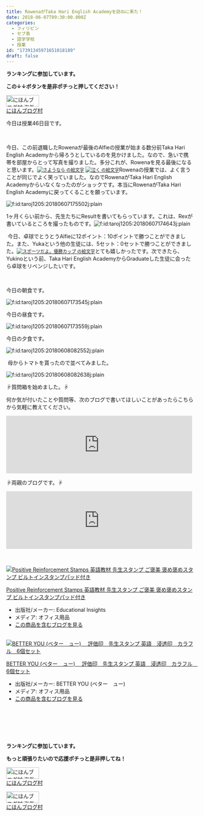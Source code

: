 ```yaml
---
title: RowenaがTaka Hari English Academyを訪ねに来た！
date: 2018-06-07T09:30:00.000Z
categories:
  - フィリピン
  - セブ島
  - 語学学校
  - 授業
id: "17391345971651018189"
draft: false
---
```

<p><strong>ランキングに参加しています。</strong></p>
<p><strong>この↓↓ボタンを是非ポチっと押してください！</strong></p>
<p><a href="//overseas.blogmura.com/cebu/ranking.html"><img src="//overseas.blogmura.com/cebu/img/cebu88_31.gif" alt="にほんブログ村 海外生活ブログ セブ島情報へ" width="88" height="31" border="0" /></a><br /><a href="//overseas.blogmura.com/cebu/ranking.html">にほんブログ村</a></p>
<p>今日は授業46日目です。</p>
<p> </p>
<p>今日、この前退職したRowenaが最後のAlfieの授業が始まる数分前Taka Hari English Academyから帰ろうとしているのを見かけました。なので、急いで携帯を部屋からとって写真を撮りました。多分これが、Rowenaを見る最後になると思います。<a href="http://emoji7.jp/03std_244768/%E3%81%95%E3%82%88%E3%81%86%E3%81%AA%E3%82%89/" style="font-size: 12px; font-family: Meiryo; font-style: normal; font-variant-ligatures: normal; font-variant-caps: normal; font-weight: 400; letter-spacing: normal; orphans: 2; text-align: start; text-indent: 0px; text-transform: none; white-space: normal; widows: 2; word-spacing: 0px; -webkit-text-stroke-width: 0px;"><img style="font-size: 12px;" src="http://gazo.emoji7.jp/img/03std_244768/%E3%81%95%E3%82%88%E3%81%86%E3%81%AA%E3%82%89_m.gif" alt="さようなら の絵文字" border="0" /></a><span style="color: #000000; font-family: Meiryo; font-size: 12px; font-style: normal; font-variant-ligatures: normal; font-variant-caps: normal; font-weight: 400; letter-spacing: normal; orphans: 2; text-align: start; text-indent: 0px; text-transform: none; white-space: normal; widows: 2; word-spacing: 0px; -webkit-text-stroke-width: 0px; text-decoration-style: initial; text-decoration-color: initial; display: inline !important; float: none;"> </span><a href="http://emoji7.jp/04wjb_738424/%E6%B3%A3%E3%81%8F/" style="font-size: 12px; font-family: Meiryo; font-style: normal; font-variant-ligatures: normal; font-variant-caps: normal; font-weight: 400; letter-spacing: normal; orphans: 2; text-align: start; text-indent: 0px; text-transform: none; white-space: normal; widows: 2; word-spacing: 0px; -webkit-text-stroke-width: 0px;"><img style="font-size: 12px;" src="http://gazo.emoji7.jp/img/04wjb_738424/%E6%B3%A3%E3%81%8F_m.gif" alt="泣く の絵文字" border="0" /></a>Rowenaの授業では、よく言うことが同じでよく笑っていました。なのでRowenaがTaka Hari English Academyからいなくなったのがショックです。本当にRowenaがTaka Hari English Academyに戻ってくることを願っています。</p>
<p><img class="hatena-fotolife" title="f:id:taroj1205:20180607175502j:plain" src="https://cdn-ak.f.st-hatena.com/images/fotolife/t/taroj1205/20180607/20180607175502.jpg" alt="f:id:taroj1205:20180607175502j:plain" /></p>
<p>1ヶ月くらい前から、先生たちにResultを書いてもらっています。これは、Rexが書いているところを撮ったものです。<img class="hatena-fotolife" title="f:id:taroj1205:20180607174643j:plain" src="https://cdn-ak.f.st-hatena.com/images/fotolife/t/taroj1205/20180607/20180607174643.jpg" alt="f:id:taroj1205:20180607174643j:plain" /></p>
<p> 今日、卓球でとうとうAlfieに12ポイント：10ポイントで勝つことができました。また、Yukaという他の生徒には、5セット：0セットで勝つことができました。<a href="http://emoji7.jp/05100_715974/%E3%82%B9%E3%83%9D%E3%83%BC%E3%83%84%E3%81%A0%E3%82%88%E3%80%82%E5%84%AA%E5%8B%9D%E3%82%AB%E3%83%83%E3%83%97/" style="font-size: 12px; font-family: Meiryo; font-style: normal; font-variant-ligatures: normal; font-variant-caps: normal; font-weight: 400; letter-spacing: normal; orphans: 2; text-align: start; text-indent: 0px; text-transform: none; white-space: normal; widows: 2; word-spacing: 0px; -webkit-text-stroke-width: 0px;"><img style="font-size: 12px;" src="http://gazo.emoji7.jp/img/05100_715974/%E3%82%B9%E3%83%9D%E3%83%BC%E3%83%84%E3%81%A0%E3%82%88%E3%80%82%E5%84%AA%E5%8B%9D%E3%82%AB%E3%83%83%E3%83%97_m.gif" alt="スポーツだよ。優勝カップ の絵文字" border="0" /></a>とても嬉しかったです。次できたら、Yukinoという前、Taka Hari English AcademyからGraduateした生徒に会ったら卓球をリベンジしたいです。</p>
<p> </p>
<p>今日の朝食です。</p>
<p><img class="hatena-fotolife" title="f:id:taroj1205:20180607173545j:plain" src="https://cdn-ak.f.st-hatena.com/images/fotolife/t/taroj1205/20180607/20180607173545.jpg" alt="f:id:taroj1205:20180607173545j:plain" /></p>
<p>今日の昼食です。</p>
<p><img class="hatena-fotolife" title="f:id:taroj1205:20180607173559j:plain" src="https://cdn-ak.f.st-hatena.com/images/fotolife/t/taroj1205/20180607/20180607173559.jpg" alt="f:id:taroj1205:20180607173559j:plain" /></p>
<p>今日の夕食です。</p>
<p><img class="hatena-fotolife" title="f:id:taroj1205:20180608082552j:plain" src="https://cdn-ak.f.st-hatena.com/images/fotolife/t/taroj1205/20180608/20180608082552.jpg" alt="f:id:taroj1205:20180608082552j:plain" /></p>
<p> 母からトマトを貰ったので並べてみました。</p>
<p><img class="hatena-fotolife" title="f:id:taroj1205:20180608082638j:plain" src="https://cdn-ak.f.st-hatena.com/images/fotolife/t/taroj1205/20180608/20180608082638.jpg" alt="f:id:taroj1205:20180608082638j:plain" /></p>
<p>☟質問箱を始めました。☟</p>
<p>何か気が付いたことや質問等、次のブログで書いてほしいことがあったらこちらから気軽に教えてください。</p>
<p><iframe class="embed-card embed-webcard" style="display: block; width: 100%; height: 155px; max-width: 500px; margin: 10px 0px;" title="太朗の質問箱です" src="https://hatenablog-parts.com/embed?url=https%3A%2F%2Fpeing.net%2Fja%2Ftaroj1205" frameborder="0" scrolling="no"></iframe><cite class="hatena-citation"></cite></p>
<p>☟両親のブログです。☟</p>
<p><iframe class="embed-card embed-webcard" style="display: block; width: 100%; height: 155px; max-width: 500px; margin: 10px 0px;" title="JapaNewZean" src="https://hatenablog-parts.com/embed?url=http%3A%2F%2Fjapanewzean.poyo.jp%2F" frameborder="0" scrolling="no"></iframe></p>
<p> </p>
<div class="freezed">
<div class="hatena-asin-detail"><a href="http://www.amazon.co.jp/exec/obidos/ASIN/B000QE5ZUA/taroj1205-hatena-22/"><img class="hatena-asin-detail-image" title="Positive Reinforcement Stamps 英語教材 先生スタンプ ご褒美 褒め褒めスタンプ ビルトインスタンプパッド付き" src="https://images-fe.ssl-images-amazon.com/images/I/51ajHdPEexL._SL160_.jpg" alt="Positive Reinforcement Stamps 英語教材 先生スタンプ ご褒美 褒め褒めスタンプ ビルトインスタンプパッド付き" /></a>
<div class="hatena-asin-detail-info">
<p class="hatena-asin-detail-title"><a href="http://www.amazon.co.jp/exec/obidos/ASIN/B000QE5ZUA/taroj1205-hatena-22/">Positive Reinforcement Stamps 英語教材 先生スタンプ ご褒美 褒め褒めスタンプ ビルトインスタンプパッド付き</a></p>
<ul>
<li><span class="hatena-asin-detail-label">出版社/メーカー:</span> Educational Insights</li>
<li><span class="hatena-asin-detail-label">メディア:</span> オフィス用品</li>
<li><a href="http://d.hatena.ne.jp/asin/B000QE5ZUA/taroj1205-hatena-22" target="_blank">この商品を含むブログを見る</a></li>
</ul>
</div>
<div class="hatena-asin-detail-foot"> </div>
</div>
<div class="hatena-asin-detail"><a href="http://www.amazon.co.jp/exec/obidos/ASIN/B071F4B77T/taroj1205-hatena-22/"><img class="hatena-asin-detail-image" title="BETTER YOU (ベター　ュー)　 評価印　先生スタンプ 英語　浸透印　カラフル　6個セット" src="https://images-fe.ssl-images-amazon.com/images/I/41zZeV3FrLL._SL160_.jpg" alt="BETTER YOU (ベター　ュー)　 評価印　先生スタンプ 英語　浸透印　カラフル　6個セット" /></a>
<div class="hatena-asin-detail-info">
<p class="hatena-asin-detail-title"><a href="http://www.amazon.co.jp/exec/obidos/ASIN/B071F4B77T/taroj1205-hatena-22/">BETTER YOU (ベター　ュー)　 評価印　先生スタンプ 英語　浸透印　カラフル　6個セット</a></p>
<ul>
<li><span class="hatena-asin-detail-label">出版社/メーカー:</span> BETTER YOU (ベター　ュー)</li>
<li><span class="hatena-asin-detail-label">メディア:</span> オフィス用品</li>
<li><a href="http://d.hatena.ne.jp/asin/B071F4B77T/taroj1205-hatena-22" target="_blank">この商品を含むブログを見る</a></li>
</ul>
</div>
<div class="hatena-asin-detail-foot"> </div>
</div>
</div>
<p> </p>
<p> </p>
<div class="freezed">
<p><strong>ランキングに参加しています。</strong></p>
<p><strong>もっと頑張りたいので応援ポチっと是非押してね！</strong></p>
<p><a href="//overseas.blogmura.com/studyabroad_parent/ranking.html"><img src="//overseas.blogmura.com/studyabroad_parent/img/studyabroad_parent88_31.gif" alt="にほんブログ村 海外生活ブログ 親子留学・ジュニア留学へ" width="88" height="31" border="0" /></a><br /><a href="//overseas.blogmura.com/studyabroad_parent/ranking.html">にほんブログ村</a></p>
<p><a href="//overseas.blogmura.com/cebu/ranking.html"><img src="//overseas.blogmura.com/cebu/img/cebu88_31.gif" alt="にほんブログ村 海外生活ブログ セブ島情報へ" width="88" height="31" border="0" /></a><br /><a href="//overseas.blogmura.com/cebu/ranking.html">にほんブログ村</a></p>
</div>
